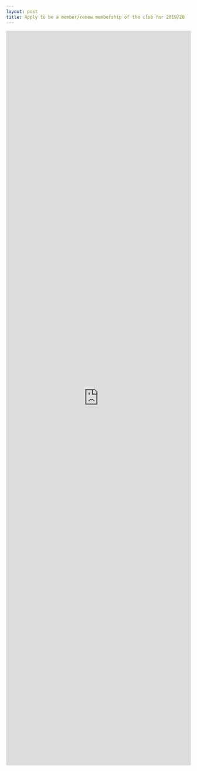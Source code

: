 ```yaml
---
layout: post
title: Apply to be a member/renew membership of the club for 2019/20
---
```


<iframe src="https://forms.gle/G5pkbMZVw2NgmvLg7" width="100%" height="2000" frameborder="0" marginheight="0" marginwidth="0">Loading...</iframe>


